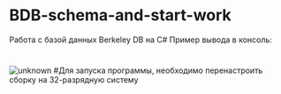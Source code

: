# BDB-schema-and-start-work
Работа с базой данных Berkeley DB на C#
Пример вывода в консоль:
#
![unknown](https://user-images.githubusercontent.com/80622273/176699054-a44aed8b-ec8a-4299-b7f7-c49c0a4ee158.png)
#Для запуска программы, необходимо перенастроить сборку на 32-разрядную систему
